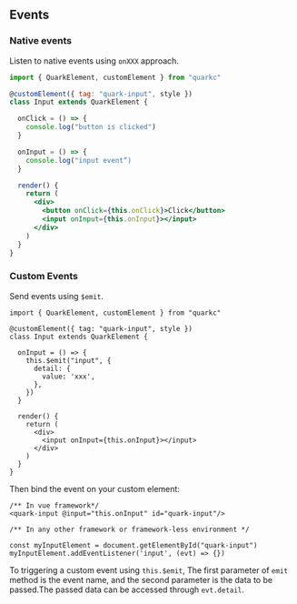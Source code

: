 ## Events
### Native events

Listen to native events using `onXXX` approach.

```jsx
import { QuarkElement, customElement } from "quarkc"

@customElement({ tag: "quark-input", style })
class Input extends QuarkElement {

  onClick = () => {
    console.log("button is clicked")
  }

  onInput = () => {
    console.log("input event“)
  }

  render() {
    return (
      <div>
        <button onClick={this.onClick}>Click</button>
        <input onInput={this.onInput}></input>
      </div>
    )
  }
}
```

### Custom Events
Send events using `$emit`.

```tsx
import { QuarkElement, customElement } from "quarkc"

@customElement({ tag: "quark-input", style })
class Input extends QuarkElement {

  onInput = () => {
    this.$emit("input", {
      detail: {
        value: 'xxx',
      },
    })
  }

  render() {
    return (
      <div>
        <input onInput={this.onInput}></input>
      </div>
    )
  }
}
```

Then bind the event on your custom element:

```tsx
/** In vue framework*/
<quark-input @input="this.onInput" id="quark-input"/>
```



```tsx
/** In any other framework or framework-less environment */

const myInputElement = document.getElementById("quark-input")
myInputElement.addEventListener('input', (evt) => {})
```
To triggering a custom event using `this.$emit`, The first parameter of `emit` method is the event name, and the second parameter is the data to be passed.The passed data can be accessed through `evt.detail`.